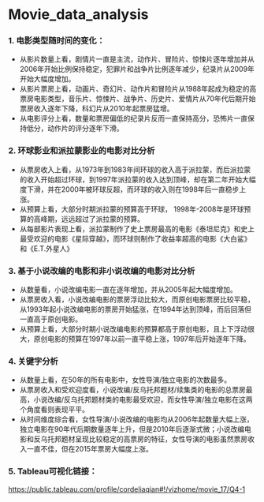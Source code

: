 # Movie_data_analysis
### 1. 电影类型随时间的变化：
* 从影片数量上看，剧情片一直是主流，动作片、冒险片、惊悚片逐年增加并从2006年开始比例保持稳定，犯罪片和战争片比例逐年减少，纪录片从2009年开始大幅度增加。
* 从影片票房上看，动画片、奇幻片、动作片和冒险片从1988年起成为稳定的高票房电影类型，音乐片、惊悚片、战争片、历史片、爱情片从70年代后期开始票房收入逐年下降，科幻片从2010年起票房猛增。
* 从电影评分上看，数量和票房偏低的纪录片反而一直保持高分，恐怖片一直保持低分，动作片的评分逐年下滑。
### 2. 环球影业和派拉蒙影业的电影对比分析
* 从票房收入上看，从1973年到1983年间环球的收入高于派拉蒙，而后派拉蒙的收入开始超过环球，到1997年派拉蒙的收入达到顶峰，却在第二年开始大幅度下滑，并在2000年被环球反超，而环球的收入则在1998年后一直稳步上涨。
*	从预算上看，大部分时期派拉蒙的预算高于环球， 1998年-2008年是环球预算的高峰期，远远超过了派拉蒙的预算。
*	从每部影片表现上看，派拉蒙制作了史上票房最高的电影《泰坦尼克》和史上最受欢迎的电影《星际穿越》，而环球则制作了收益率超高的电影《大白鲨》和《E.T.外星人》
### 3. 基于小说改编的电影和非小说改编的电影对比分析
* 从数量看，小说改编电影一直在逐年增加，并从2005年起大幅度增加。
*	从票房收入看，小说改编电影的票房浮动比较大，而原创电影票房比较平稳，从1993年起小说改编电影的票房开始猛涨，在1994年达到顶峰，而后回落但一直高于原创电影。
*	从预算上看，大部分时期小说改编电影的预算都高于原创电影，且上下浮动很大，原创电影的预算在1997年以前一直平稳上涨，1997年后开始逐年下降。
### 4. 关键字分析
* 从数量上看，在50年的所有电影中，女性导演/独立电影的次数最多。
*	从票房收入和受欢迎度看，小说改编/反乌托邦题材/续集类的电影的总票房最高，小说改编/反乌托邦题材类的电影最受欢迎，而女性导演/独立电影在这两个角度看则表现平平。
*	从时间维度综合看，女性导演/小说改编的电影均从2006年起数量大幅上涨，独立电影在90年代后期数量逐年上升，但是2010年后逐渐式微；小说改编电影和反乌托邦题材呈现比较稳定的高票房的特征，女性导演的电影虽然票房收入一直不佳，但在2015年票房大幅度上涨。
### 5. Tableau可视化链接： 
https://public.tableau.com/profile/cordeliaqian#!/vizhome/movie_17/Q4-1
